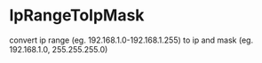 # IpRangeToIpMask
convert ip range (eg. 192.168.1.0-192.168.1.255) to ip and mask (eg. 192.168.1.0, 255.255.255.0)
